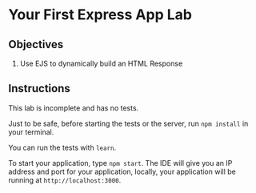 # Your First Express App Lab

## Objectives

1. Use EJS to dynamically build an HTML Response

## Instructions

This lab is incomplete and has no tests. 

Just to be safe, before starting the tests or the server, run `npm install` in your terminal.

You can run the tests with `learn`.

To start your application, type `npm start`. The IDE will give you an IP address and port for your application, locally, your application will be running at `http://localhost:3000`.
